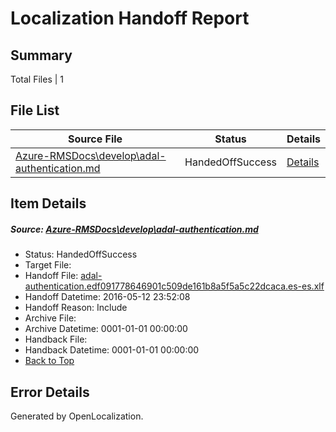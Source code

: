 # <a name='report-top'></a> Localization Handoff Report

## Summary
 Total Files | 1

## File List
 Source File | Status | Details 
 ----------- | ------ | ------- 
 [Azure-RMSDocs\develop\adal-authentication.md](https://github.com/Microsoft/Azure-RMSDocs-pr/blob/78350305424bda76436d2a0980f2fa347c7c0135/Azure-RMSDocs/develop/adal-authentication.md) | HandedOffSuccess | [Details](#2c603b1160d8e1acf4ba859ea4b71d3219bb0bba43)

## Item Details
##### <a name='2c603b1160d8e1acf4ba859ea4b71d3219bb0bba43'></a> Source: [Azure-RMSDocs\develop\adal-authentication.md](https://github.com/Microsoft/Azure-RMSDocs-pr/blob/78350305424bda76436d2a0980f2fa347c7c0135/Azure-RMSDocs/develop/adal-authentication.md)
* Status: HandedOffSuccess
* Target File: 
* Handoff File: [adal-authentication.edf091778646901c509de161b8a5f5a5c22dcaca.es-es.xlf](https://github.com/Microsoft/EM.handoff/blob/1e3c0f36c2d7db88956ffd86a5eeb177fc654b4b/ol-handoff/Microsoft/Azure-RMSDocs-pr.es-es/master/adal-authentication.edf091778646901c509de161b8a5f5a5c22dcaca.es-es.xlf)
* Handoff Datetime: 2016-05-12 23:52:08
* Handoff Reason: Include
* Archive File: 
* Archive Datetime: 0001-01-01 00:00:00
* Handback File: 
* Handback Datetime: 0001-01-01 00:00:00
* [Back to Top](#report-top)


## Error Details

Generated by OpenLocalization.

